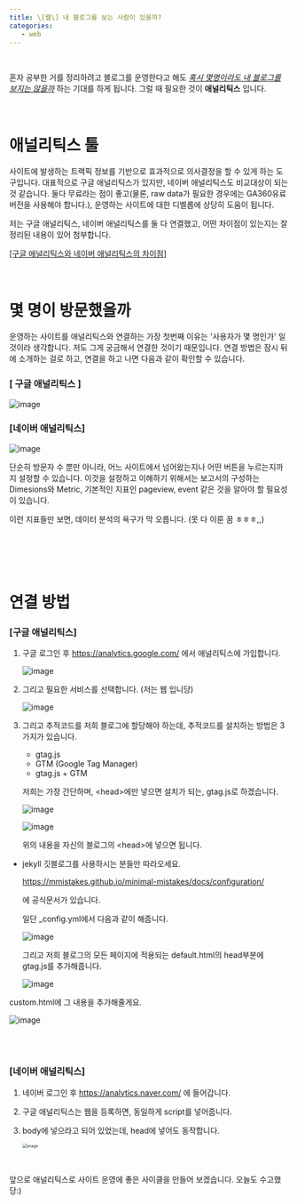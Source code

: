 ```yaml
---
title: \[웹\] 내 블로그를 보는 사람이 있을까?
categories:
   - web
---
```






<br>

혼자 공부한 거를 정리하려고 블로그를 운영한다고 해도 *<u>혹시 몇명이라도 내 블로그를 보지는 않을까</u>* 하는 기대를 하게 됩니다. 그럴 때 필요한 것이 **애널리틱스** 입니다.

<br>






# 애널리틱스 툴

사이트에 발생하는 트랙픽 정보를 기반으로 효과적으로 의사결정을 할 수 있게 하는 도구입니다. 대표적으로 구글 애널리틱스가 있지만, 네이버 애널리틱스도 비교대상이 되는 것 같습니다. 둘다 무료라는 점이 좋고(물론, raw data가 필요한 경우에는 GA360유료버전을 사용해야 합니다.), 운영하는 사이트에 대한 디벨롭에 상당히 도움이 됩니다. 

저는 구글 애널리틱스, 네이버 애널리틱스를 둘 다 연결했고, 어떤 차이점이 있는지는 잘 정리된 내용이 있어 첨부합니다.

<a href="https://polygonstudio.tistory.com/158" target='_blank'>[구글 애널리틱스와 네이버 애널리틱스의 차이점] </a>

<br>





# 몇 명이 방문했을까

운영하는 사이트를 애널리틱스와 연결하는 가장 첫번째 이유는 '사용자가 몇 명인가' 일 것이라 생각합니다. 저도 그게 궁금해서 연결한 것이기 때문입니다. 연결 방법은 잠시 뒤에 소개하는 걸로 하고, 연결을 하고 나면 다음과 같이 확인할 수 있습니다.<br>

### [ 구글 애널리틱스 ]

![image](https://user-images.githubusercontent.com/42775225/104138738-72984800-53e9-11eb-9599-7e66a818c928.png)



### [네이버 애널리틱스]

![image](https://user-images.githubusercontent.com/42775225/104138747-82179100-53e9-11eb-8fff-736f95f9eeb0.png)



단순히 방문자 수 뿐만 아니라, 어느 사이트에서 넘어왔는지나 어떤 버튼을 누르는지까지 설정할 수 있습니다. 이것을 설정하고 이해하기 위해서는 보고서의 구성하는 Dimesions와 Metric, 기본적인 지표인 pageview, event 같은 것을 알아야 할 필요성이 있습니다.

이런 지표들만 보면, 데이터 분석의 욕구가 막 오릅니다. (못 다 이룬 꿈 ㅎㅎㅎ,,)

<br><br>

<br>

# 연결 방법



### [구글 애널리틱스]

1. 구글 로그인 후 https://analytics.google.com/  에서 애널리틱스에 가입합니다.

   ![image](https://user-images.githubusercontent.com/42775225/104186274-88455600-5459-11eb-87c6-994a94dbabcc.png)

   

2. 그리고 필요한 서비스를 선택합니다. (저는 웹 입니당)

   ![image](https://user-images.githubusercontent.com/42775225/104186352-9eebad00-5459-11eb-83f1-3f5bb06a139f.png)

   

   

3. 그리고 추적코드를 저희 블로그에 할당해야 하는데, 추적코드를 설치하는 방법은 3가지가 있습니다.

   - gtag.js
   - GTM (Google Tag Manager)
   - gtag.js + GTM

   저희는 가장 간단하며, \<head>에만 넣으면 설치가 되는, gtag.js로 하겠습니다. 

   ![image](https://user-images.githubusercontent.com/42775225/104186661-115c8d00-545a-11eb-92a6-3645e9b5cf03.png)

   ![image](https://user-images.githubusercontent.com/42775225/104186686-21746c80-545a-11eb-9466-f99188aee84c.png)

   위의 내용을 자신의 블로그의 \<head>에 넣으면 됩니다. 



* jekyll 깃블로그를 사용하시는 분들만 따라오세요.

  https://mmistakes.github.io/minimal-mistakes/docs/configuration/

  에 공식문서가 있습니다. 

  일단 _config.yml에서 다음과 같이 해줍니다.

  ![image](https://user-images.githubusercontent.com/42775225/104187083-b11a1b00-545a-11eb-9071-ff414dd4794c.png)

  그리고 저희 블로그의 모든 페이지에 적용되는 default.html의 head부분에 gtag.js를 추가해줍니다. 

  ![image](https://user-images.githubusercontent.com/42775225/104196559-46231100-5467-11eb-8ea7-5e8ca21deca4.png)

custom.html에 그 내용을 추가해줄게요.

![image](https://user-images.githubusercontent.com/42775225/104187528-43222380-545b-11eb-9a5e-d697c6a7637b.png)



<br><br>

### [네이버 애널리틱스]

1. 네이버 로그인 후 https://analytics.naver.com/ 에 들어갑니다.

2. 구글 애널리틱스는 웹을 등록하면, 동일하게 script를 넣어줍니다. 

3. body에 넣으라고 되어 있었는데, head에 넣어도 동작합니다.

   <img src="https://user-images.githubusercontent.com/42775225/104188146-20dcd580-545c-11eb-9d78-9f712f36b45e.png" alt="image" style="zoom:50%;" />





<br>

앞으로 애널리틱스로 사이트 운영에 좋은 사이클을 만들어 보겠습니다. 오늘도 수고했당:)

